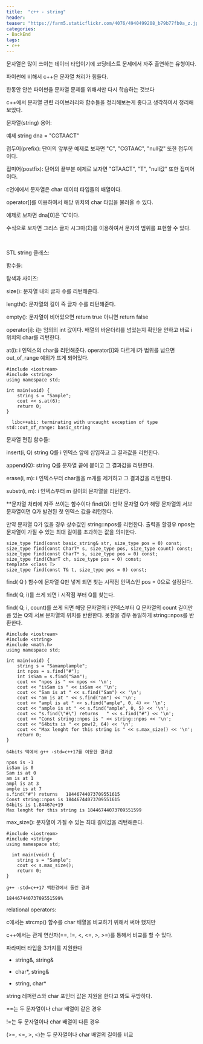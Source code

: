 ```yaml
---
title:  "c++ - string"
header:
teaser: "https://farm5.staticflickr.com/4076/4940499208_b79b77fb0a_z.jpg"
categories:
- BackEnd
tags:
- c++
---
```


  문자열은 많이 쓰이는 데이터 타입이기에 코딩테스트 문제에서 자주 출연하는 유형이다.
  
파이썬에 비해서 c++은 문자열 처리가 힘들다.

  한동안 안쓴 파이썬을 문자열 문제를 위해서만 다시 학습하는 것보다
  
c++에서 문자열 관련 라이브러리와 함수들을 정리해보는게 좋다고 생각하여서 정리해보았다.



문자열(string) 용어:
 
 예제 string dna = "CGTAACT"

접두어(prefix): 단어의 앞부분 예제로 보자면 "C", "CGTAAC", "null값" 또한 접두어이다.

접미어(postfix): 단어의 끝부분 예제로 보자면 "GTAACT", "T", "null값" 또한 접미어이다.

c언에에서 문자열은 char 데이터 타입들의 배열이다.

operator[]를 이용하여서 해당 위치의 char 타입을 불러올 수 있다.

예제로 보자면 dna[0]은 'C'이다.

수식으로 보자면 그리스 글자 시그마(Σ)를 이용하여서 문자의 범위를 표현할 수 있다.

<br>

STL string 클래스:

함수들: 

  탐색과 사이즈:

  size(): 문자열 내의 글자 수를 리턴해준다.

  length(): 문자열의 길이 즉 글자 수를 리턴해준다.

  empty(): 문자열이 비어있으면 return true 아니면 return false

  operator[i]: i는 임의의 int 값이다. 배열의 바운더리를 넘었는지 확인을 안하고 바로 i 위치의 char를 리턴한다.
   
  at(i): i 인덱스의 char을 리턴해준다. operator[i]와 다르게 i가 범위를 넘으면 out_of_range 예외가 뜨게 되어있다.

```
#include <iostream>
#include <string>
using namespace std;

int main(void) {
    string s = "Sample";
    cout << s.at(6);
    return 0;
}
```

```
  libc++abi: terminating with uncaught exception of type std::out_of_range: basic_string
```

  문자열 편집 함수들:

  insert(i, Q) string Q를 i 인덱스 앞에 삽입하고 그 결과값을 리턴한다.

  append(Q): string Q를 문자열 끝에 붙이고 그 결과값을 리턴한다.

  erase(i, m): i 인덱스부터 char들을 m개를 제거하고 그 결과값을 리턴한다.

  substr(i, m): i 인덱스부터 m 길이의 문자열을  리턴한다.

  **문자열 처리에 자주 쓰이는 함수이다
  find(Q): 만약 문자열 Q가 해당 문자열의 서브 문자열이면 Q가 발견된 첫 인덱스 값을 리턴한다.

  만약 문자열 Q가 없을 경우 상수값인 string::npos를 리턴한다. 출력을 할경우 npos는 문자열이 가질 수 있는 최대 길이를 초과하는 값을 의미한다.

```
size_type find(const basic_string& str, size_type pos = 0) const;      
size_type find(const CharT* s, size_type pos, size_type count) const;  
size_type find(const CharT* s, size_type pos = 0) const;               
size_type find(CharT ch, size_type pos = 0) const;                     
template <class T>
size_type find(const T& t, size_type pos = 0) const;  
```

find( Q ) 함수에 문자열 Q만 넣게 되면 찾는 시작점 인덱스인 pos = 0으로 설정된다.

find( Q, i)를 쓰게 되면 i 시작점 부터 Q를 찾는다.

find( Q, i, count)를 쓰게 되면 해당 문자열의 i 인덱스부터 Q 문자열의 count 길이만큼 있는 Q의 서브 문자열의 위치를 반환한다. 못찰을 경우 동일하게 string::npos를 반환한다. 

```
#include <iostream>
#include <string>
#include <math.h>
using namespace std;

int main(void) {
    string s = "Samamplample";
    int npos = s.find("#");
    int isSam = s.find("Sam");
    cout << "npos is " << npos << '\n';
    cout << "isSam is " << isSam << '\n';
    cout << "Sam is at " << s.find("Sam") << '\n';
    cout << "am is at " << s.find("am") << '\n';
    cout << "ampl is at " << s.find("ample", 0, 4) << '\n';
    cout << "ample is at " << s.find("ample", 0, 5) << '\n';
    cout << "s.find(\"#\") returns   " << s.find("#") << '\n';
    cout << "Const string::npos is " << string::npos << '\n';
    cout << "64bits is " << pow(2, 64) << '\n';
    cout << "Max lenght for this string is " << s.max_size() << '\n';
    return 0;
}
```


```
64bits 맥에서 g++ -std=c++17를 이용한 결과값

npos is -1
isSam is 0
Sam is at 0
am is at 1
ampl is at 3
ample is at 7
s.find("#") returns   18446744073709551615
Const string::npos is 18446744073709551615
64bits is 1.84467e+19
Max lenght for this string is 18446744073709551599
```

  max_size(): 문자열이 가질 수 있는 최대 길이값을 리턴해준다.

```
#include <iostream>
#include <string>
using namespace std;

  int main(void) {
    string s = "Sample";
    cout << s.max_size();
    return 0;
}
```

```
g++ -std=c++17 맥환경에서 돌린 결과

18446744073709551599%    
```

  relational operators:
  
  c에서는 strcmp() 함수를 char 배열을 비교하기 위해서 써야 했지만

  c++에서는 관계 연산자(==, !=, <, <=, >, >=)를 통해서 비교를 할 수 있다.

  파라미터 타입을 3가지를 지원한다

  - string&, string&

  - char*, string&

  - string, char*
  
  string 레퍼런스와 char 포인터 값은 지원을 한다고 봐도 무방하다.

  ==는 두 문자열이나 char 배열이 같은 경우

  !=는 두 문자열이나 char 배열이 다른 경우

  (>=, <=, >, <)는 두 문자열이나 char 배열의 길이를 비교

  
  
    
    

